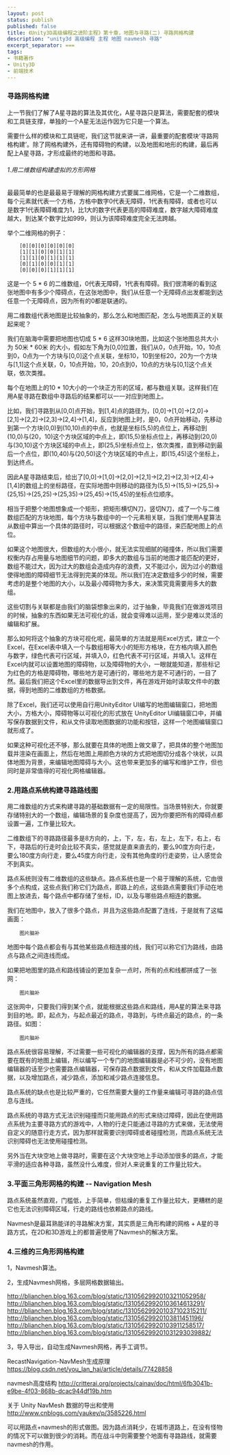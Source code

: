 ```yaml
---
layout: post
status: publish
published: false
title: 《Unity3D高级编程之进阶主程》第十章，地图与寻路(二) 寻路网格构建
description: "unity3d 高级编程 主程 地图 navmesh 寻路"
excerpt_separator: ===
tags:
- 书籍著作
- Unity3D
- 前端技术
---
```


### 寻路网格构建

上一节我们了解了A星寻路的算法及其优化，A星寻路只是算法，需要配套的模块和工具链支撑，单独的一个A星无法运作因为它只是一个算法。

需要什么样的模块和工具链呢，我们这节就来讲一讲，最重要的配套模块‘寻路网格构建’。除了网格构建外，还有障碍物的构建，以及地图和地形的构建，最后再配上A星寻路，才形成最终的地图和寻路。

###### 1.用二维数组构建虚拟的方形网格

最最简单的也是最最易于理解的网格构建方式要属二维网格，它是一个二维数组，每个元素就代表一个方格，方格中数字0代表无障碍，1代表有障碍，或者也可以是数字1代表障碍难度为1，比1大的数字代表更高的障碍难度，数字越大障碍难度越大，到达某个数字比如999，则认为该障碍难度完全无法跨越。

举个二维网格的例子：

		[0][0][0][0][0][0]
		[1][1][0][0][1][1]
		[1][1][0][1][1][1]
		[0][1][0][0][1][1]
		[0][0][0][1][1][1]

这是一个 5 * 6 的二维数组，0代表无障碍，1代表有障碍。我们很清晰的看到这张地图中有多少个障碍点，在这张地图中，我们从任意一个无障碍点出发都能到达任意一个无障碍点，因为所有的0都是联通的。

用二维数组代表地图是比较抽象的，那么怎么和地图匹配，怎么与地图真正的关联起来呢？

我们在脑海中需要把地图也切成 5 * 6 这样30块地图，比如这个张地图总共大小为 50米 * 60米 的大小，假如左下角为[0,0]位置，我们从0，0点开始，10，10点到0，0点为一个方块与[0,0]这个点关联，坐标10，10到坐标20，20为一个方块与[1,1]这个点关联，0，10点开始，10，20点到0，10点的方块与[0,1]这个点关联，依次类推。

每个在地图上的10 * 10大小的一个块正方形的区域，都与数组关联。这样我们在用A星寻路在数组中寻路后的结果都可以一一对应到地图上。

比如，我们寻路到从[0,0]点开始，到[1,4]点的路径为，[0,0]->[1,0]->[2,0]->[2,1]->[2,2]->[2,3]->[2,4]->[1,4]，反应到地图上时，是0，0点开始移动，先移动到第一个方块(0,0)到(10,10)点的中点，也就是坐标(5,5)的点位上，再移动到(10,0)与(20，10)这个方块区域的中点上，即(15,5)坐标点位上，再移动到(20,0)与(30,10)这个方块区域的中点上，即(25,5)坐标点位上，依次类推，直到移动到最后一个点位，即(10,40)与(20,50)这个方块区域的中点上，即(15,45)这个坐标上，到达终点。

因此A星寻路结束后，给出了[0,0]->[1,0]->[2,0]->[2,1]->[2,2]->[2,3]->[2,4]->[1,4]的数组上的坐标路径，在实际地图中则移动的路径为(5,5)->(15,5)->(25,5)->(25,15)->(25,25)->(25,35)->(25,45)->(15,45)的坐标点位顺序。

相当于把整个地图想象成一个矩形，把矩形横切N刀，竖切N刀，成了一个与二维数组匹配的方块地图，每个方块与数组中的一个元素相关联，当我们使用A星算法从数组中算出一个具体的路径时，可以根据这个数组中的路径，来匹配地图上的点位。

如果这个地图很大，但数组的大小很小，就无法实现细腻的碰撞体，所以我们需要权衡内存占用量与地图细节的问题，即多大的数组与当前的地图才能匹配的更好，数组不能过大，因为过大的数组会造成内存的浪费，又不能过小，因为过小的数组使得地图的障碍细节无法得到完美的体现。所以我们在决定数组多少的时候，需要考虑的是整个地图的大小，以及最小障碍物为多大，来决策究竟需要用多大的数组。

这些切割与关联都是由我们的脑袋想象出来的，过于抽象，毕竟我们在做游戏项目的时候，抽象的东西如果无法可视化的话，就会变得难以运用，至少是难以灵活的编辑和扩展。

那么如何将这个抽象的方块可视化呢，最简单的方法就是用Excel方式，建立一个Excel，在Excel表中填入一个与数组相等大小的矩形方格块，在方格内填入颜色与数字，绿色代表可行区域，并填入0，红色代表不可行区域，并填入1。这样在Excel内就可以设置地图的障碍物，以及障碍物的大小，一眼就能知道，那些标记为红色的方格是障碍物，哪些地方是可通行的，哪些地方是不可通行的，一目了然。最后我们把这个Excel里的数据导出到文件，再在游戏开始时读取文件中的数据，得到地图的二维数组的方格数据。

除了Excel，我们还可以使用自行用UnityEditor UI编写的地图编辑窗口，把地图大小，方格大小，障碍物等以可视化的形式放在 UnityEditor UI编辑窗口中，并编写保存数据到文件，和从文件读取地图数据的功能和按钮，这样一个地图编辑窗口就形成了。

如果这种可视化还不够，那么就要在具体的地图上做文章了，把具体的整个地图加载并渲染在画面上，然后在地图上用颜色方块的方式把地图切分成各个块状，以具体地图为背景，来编辑地图障碍与大小。这也带来更加多的编写和维护工作，但也同时是非常值得的可视化网格编辑器。


### 2.用路点系统构建寻路路线图

用二维数组的方式来构建寻路的基础数据有一定的局限性。当场景特别大，你就要存储特别大的一个数组，编辑场景的复杂度也提高了，因为你要把所有的障碍点都设置一遍，工作量比较大。

二维数组下的寻路路径最多是8方向的，上，下，左，右，左上，左下，右上，右下，寻路后的行走时会比较不真实，感觉就是直来直去的，要么90度方向行走，要么180度方向行走，要么45度方向行走，没有其他角度的行走姿势，让人感觉会不到真实。

路点系统则没有二维数组的这些缺点。路点系统也是一个易于理解的系统，它由很多个点构成，这些点我们称它们为路点，即路上的点，这些路点需要我们手动在地图上放进去，每个路点中都存储了坐标，ID，以及与哪些路点相连的数据。

我们在地图中，放入了很多个路点，并且为这些路点配置了连线，于是就有了这幅画面：

		图片脑补

地图中每个路点都会有与其他某些路点相连接的线，我们可以称它们为路线，由路点与路点之间连线而成。

如果把地图里的路点和路线铺设的更加复杂一点时，所有的点和线都拼成了一张网：

		图片脑补

这张网中，只要我们得到某个点，就能根据这些路点和路线，用A星的算法来寻路到目的地。即，起点为，与起点最近的路点，寻路到，与终点最近的路点，的一条路径。如图：

		图片脑补

路点系统很容易理解，不过需要一些可视化的编辑器的支撑，因为所有的路点都需要在既有的地图上编辑，所以编写一个专门的地图编辑器是必不可少的，没有地图编辑器的话至少也需要路点编辑器，可保存路点数据到文件，和从文件加载路点数据，以及增加路点，减少路点，添加和减少路点连接信息。

路点系统的缺点也是比较严重的，它任然需要大量的工作量来编辑可寻路的路点信息与连线。

路点系统的寻路方式无法识别碰撞而只能用路点的形式来绕过障碍，因此在使用路点系统为主要寻路方式的游戏中，人物的行走只能通过寻路的方式来做，无法使用自定义的随意行走方式，因为那样就需要识别障碍或者碰撞检测，而路点系统无法识别障碍也无法使用碰撞检测。

另外当在大块空地上做寻路时，需要在这个大块空地上手动添加很多的路点，才能平滑的适应各种寻路，虽然没什么难度，但对人来说重复的工作量比较大。


### 3.平面三角形网格的构建 -- Navigation Mesh

路点系统虽然直观，门槛低，上手简单，但枯燥的重复工作量比较大，更糟糕的是它也无法识别障碍区域，行走的路线也依赖路点的路线。

Navmesh是最耳熟能详的寻路解决方案，其实质是三角形构建的网格 + A星的寻路方式，在2D和3D游戏上的都普遍使用了Navmesh的解决方案。



### 4.三维的三角形网格构建


1，Navmesh算法。

2，生成Navmesh网格，多层网格数据输出。

http://blianchen.blog.163.com/blog/static/13105629920103211052958/
http://blianchen.blog.163.com/blog/static/13105629920103614613291/
http://blianchen.blog.163.com/blog/static/131056299201037102315211/
http://blianchen.blog.163.com/blog/static/13105629920103811451196/
http://blianchen.blog.163.com/blog/static/13105629920103911258517/
http://blianchen.blog.163.com/blog/static/131056299201031293039882/

3，导入导出，自动生成Navmesh网格，再手工调节。

RecastNavigation-NavMesh生成原理
https://blog.csdn.net/you_lan_hai/article/details/77428858

navmesh高度结构
http://critterai.org/projects/cainav/doc/html/6fb3041b-e9be-4f03-868b-dcac944df19b.htm

关于 Unity NavMesh 数据的导出和使用
http://www.cnblogs.com/yaukey/p/3585226.html

可以用路点+navmesh的形式做图。因为路点消耗少，在城市道路上，在没有怪物的情况下可以做到很少的消耗。而在战斗中则需要整个地面有寻路路线，就需要navmesh的作用。


